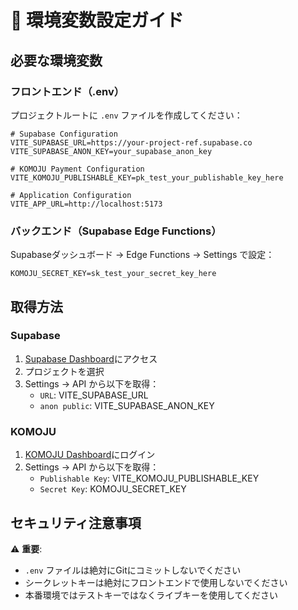 # 🔧 環境変数設定ガイド

## 必要な環境変数

### フロントエンド（.env）

プロジェクトルートに `.env` ファイルを作成してください：

```env
# Supabase Configuration
VITE_SUPABASE_URL=https://your-project-ref.supabase.co
VITE_SUPABASE_ANON_KEY=your_supabase_anon_key

# KOMOJU Payment Configuration
VITE_KOMOJU_PUBLISHABLE_KEY=pk_test_your_publishable_key_here

# Application Configuration
VITE_APP_URL=http://localhost:5173
```

### バックエンド（Supabase Edge Functions）

Supabaseダッシュボード → Edge Functions → Settings で設定：

```env
KOMOJU_SECRET_KEY=sk_test_your_secret_key_here
```

## 取得方法

### Supabase

1. [Supabase Dashboard](https://app.supabase.com/)にアクセス
2. プロジェクトを選択
3. Settings → API から以下を取得：
   - `URL`: VITE_SUPABASE_URL
   - `anon public`: VITE_SUPABASE_ANON_KEY

### KOMOJU

1. [KOMOJU Dashboard](https://komoju.com/admin)にログイン
2. Settings → API から以下を取得：
   - `Publishable Key`: VITE_KOMOJU_PUBLISHABLE_KEY
   - `Secret Key`: KOMOJU_SECRET_KEY

## セキュリティ注意事項

⚠️ **重要**:
- `.env` ファイルは絶対にGitにコミットしないでください
- シークレットキーは絶対にフロントエンドで使用しないでください
- 本番環境ではテストキーではなくライブキーを使用してください

